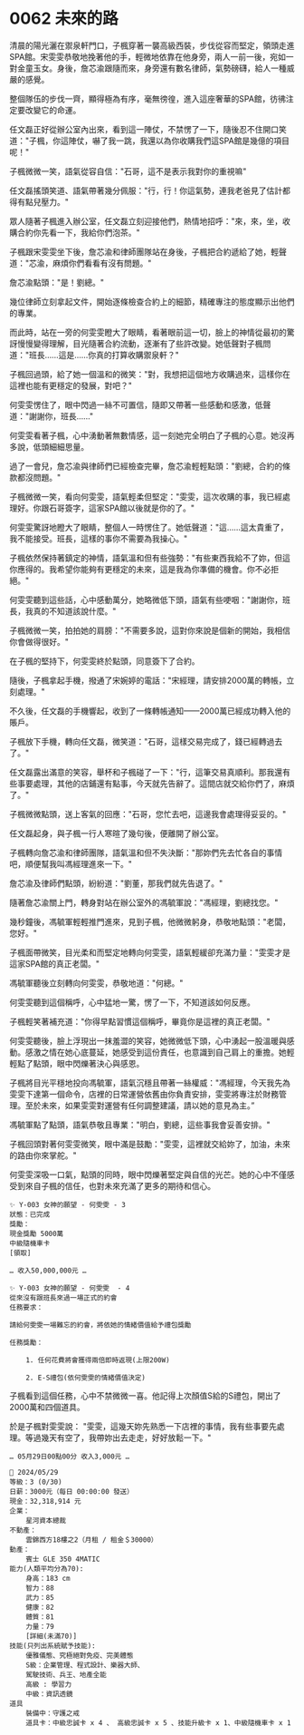 # 0062 未來的路

清晨的陽光灑在禦泉軒門口，子楓穿著一襲高級西裝，步伐從容而堅定，領頭走進SPA館。宋雯雯恭敬地挽著他的手，輕微地依靠在他身旁，兩人一前一後，宛如一對金童玉女。身後，詹芯渝跟隨而來，身旁還有數名律師，氣勢磅礴，給人一種威嚴的感覺。

整個隊伍的步伐一齊，顯得極為有序，毫無徬徨，進入這座奢華的SPA館，彷彿注定要改變它的命運。

任文磊正好從辦公室內出來，看到這一陣仗，不禁愣了一下，隨後忍不住開口笑道："子楓，你這陣仗，嚇了我一跳，我還以為你收購我們這SPA館是幾億的項目呢！"

子楓微微一笑，語氣從容自信："石哥，這不是表示我對你的重視嘛"

任文磊搖頭笑道、語氣帶著幾分佩服："行，行！你這氣勢，連我老爸見了估計都得有點兒壓力。"

眾人隨著子楓進入辦公室，任文磊立刻迎接他們，熱情地招呼："來，來，坐，收購合約你先看一下，我給你們泡茶。"

子楓跟宋雯雯坐下後，詹芯渝和律師團隊站在身後，子楓把合約遞給了她，輕聲道："芯渝，麻煩你們看看有沒有問題。"

詹芯渝點頭："是！劉總。"

幾位律師立刻拿起文件，開始逐條檢查合約上的細節，精確專注的態度顯示出他們的專業。

而此時，站在一旁的何雯雯瞪大了眼睛，看著眼前這一切，臉上的神情從最初的驚訝慢慢變得理解，目光隨著合約流動，逐漸有了些許改變。她低聲對子楓問道："班長……這是……你真的打算收購禦泉軒？"

子楓回過頭，給了她一個溫和的微笑："對，我想把這個地方收購過來，這樣你在這裡也能有更穩定的發展，對吧？"

何雯雯愣住了，眼中閃過一絲不可置信，隨即又帶著一些感動和感激，低聲道："謝謝你，班長……"

何雯雯看著子楓，心中湧動著無數情感，這一刻她完全明白了子楓的心意。她沒再多說，低頭細細思量。

過了一會兒，詹芯渝與律師們已經檢查完畢，詹芯渝輕輕點頭："劉總，合約的條款都沒問題。"

子楓微微一笑，看向何雯雯，語氣輕柔但堅定："雯雯，這次收購的事，我已經處理好。你跟石哥簽字，這家SPA館以後就是你的了。"

何雯雯驚訝地瞪大了眼睛，整個人一時愣住了。她低聲道："這……這太貴重了，我不能接受。班長，這樣的事你不需要為我操心。"

子楓依然保持著鎮定的神情，語氣溫和但有些強勢："有些東西我給不了妳，但這你應得的。我希望你能夠有更穩定的未來，這是我為你準備的機會。你不必拒絕。"

何雯雯聽到這些話，心中感動萬分，她略微低下頭，語氣有些哽咽："謝謝你，班長，我真的不知道該說什麼。"

子楓微微一笑，拍拍她的肩膀："不需要多說，這對你來說是個新的開始，我相信你會做得很好。"

在子楓的堅持下，何雯雯終於點頭，同意簽下了合約。

隨後，子楓拿起手機，撥通了宋婉婷的電話："宋經理，請安排2000萬的轉帳，立刻處理。"

不久後，任文磊的手機響起，收到了一條轉帳通知——2000萬已經成功轉入他的賬戶。

子楓放下手機，轉向任文磊，微笑道："石哥，這樣交易完成了，錢已經轉過去了。"

任文磊露出滿意的笑容，舉杯和子楓碰了一下："行，這筆交易真順利。那我還有些事要處理，其他的店鋪還有點事，今天就先告辭了。這間店就交給你們了，麻煩了。"

子楓微微點頭，送上客氣的回應："石哥，您忙去吧，這邊我會處理得妥妥的。"

任文磊起身，與子楓一行人寒暄了幾句後，便離開了辦公室。

子楓轉向詹芯渝和律師團隊，語氣溫和但不失決斷："那妳們先去忙各自的事情吧，順便幫我叫馮經理進來一下。"

詹芯渝及律師們點頭，紛紛道："劉董，那我們就先告退了。"

隨著詹芯渝關上門，轉身對站在辦公室外的馮毓軍說："馮經理，劉總找您。"

幾秒鐘後，馮毓軍輕輕推門進來，見到子楓，他微微躬身，恭敬地點頭："老闆，您好。"

子楓面帶微笑，目光柔和而堅定地轉向何雯雯，語氣輕緩卻充滿力量："雯雯才是這家SPA館的真正老闆。"

馮毓軍聽後立刻轉向何雯雯，恭敬地道："何總。"

何雯雯聽到這個稱呼，心中猛地一驚，愣了一下，不知道該如何反應。

子楓輕笑著補充道："你得早點習慣這個稱呼，畢竟你是這裡的真正老闆。"

何雯雯聽後，臉上浮現出一抹羞澀的笑容，她微微低下頭，心中湧起一股溫暖與感動。感激之情在她心底蔓延，她感受到這份責任，也意識到自己肩上的重擔。她輕輕點了點頭，眼中閃爍著決心與感恩。

子楓將目光平穩地投向馮毓軍，語氣沉穩且帶著一絲權威："馮經理，今天我先為雯雯下達第一個命令，店裡的日常運營依舊由你負責安排，雯雯將專注於財務管理。至於未來，如果雯雯對運營有任何調整建議，請以她的意見為主。”

馮毓軍點了點頭，語氣恭敬且專業："明白，劉總，這些事我會妥善安排。"

子楓回頭對著何雯雯微笑，眼中滿是鼓勵："雯雯，這裡就交給妳了，加油，未來的路由你來掌舵。"

何雯雯深吸一口氣，點頭的同時，眼中閃爍著堅定與自信的光芒。她的心中不僅感受到來自子楓的信任，也對未來充滿了更多的期待和信心。

```
✨ Y-003 女神的願望 - 何雯雯 - 3
狀態：已完成
獎勵：
現金獎勵 5000萬
中級隨機車卡
[領取]
```

`… 收入50,000,000元 …`

```
✨ Y-003 女神的願望 - 何雯雯  - 4
從來沒有跟班長來過一場正式的約會
任務要求：

請給何雯雯一場難忘的約會，將依她的情緒價值給予禮包獎勵

任務獎勵：

    1. 任何花費將會獲得兩倍即時返現(上限200W)

    2. E-S禮包(依何雯雯的情緒價值決定)
```

子楓看到這個任務，心中不禁微微一喜。他記得上次顏值S給的S禮包，開出了2000萬和四個道具。

於是子楓對雯雯說：
"雯雯，這幾天妳先熟悉一下店裡的事情，我有些事要先處理。等過幾天有空了，我帶妳出去走走，好好放鬆一下。"


`… 05月29日00點00分 收入3,000元 …`

```
📰 2024/05/29
等級：3 (0/30)
日薪：3000元（每日 00:00:00 發送）
現金：32,318,914 元
企業：
    星河資本總裁
不動產：
    雲錦西方18樓之2（月租 / 租金＄30000）
動產：
    賓士 GLE 350 4MATIC
能力(人類平均分為70):
    身高：183 cm
    智力：88
    武力：85
    健康：82
    體質：81
    力量：79
    [詳細(未滿70)]
技能(只列出系統賦予技能):
    優雅儀態、究極絕對免疫、完美體態
    S級：企業管理、程式設計、樂器大師、
    駕駛技術、兵王、地產全能
    高級 : 學習力
    中級：資訊透鏡
道具
    裝備中：守護之戒
    道具卡：中級忠誠卡 x 4 、 高級忠誠卡 x 5 、技能升級卡 x 1、中級隨機車卡 x 1
```